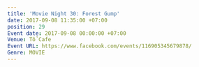 ```yaml
---
title: 'Movie Night 30: Forest Gump'
date: 2017-09-08 11:35:00 +07:00
position: 29
Event date: 2017-09-08 00:00:00 +07:00
Venue: Tổ Cafe
Event URL: https://www.facebook.com/events/116905345679878/
Genre: MOVIE
---
```


